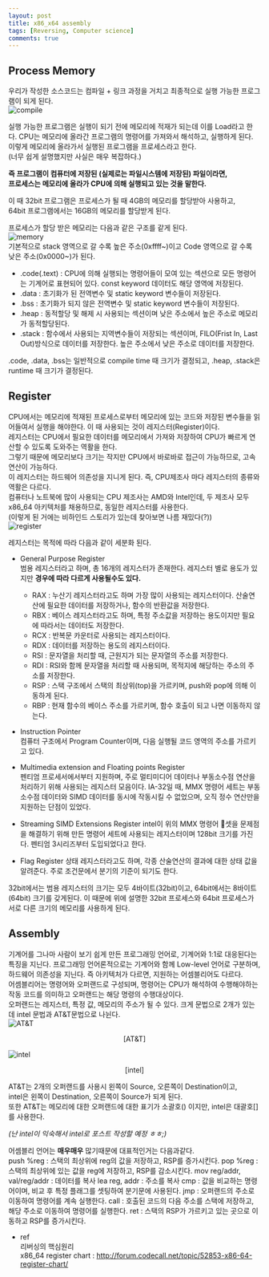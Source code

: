 ```yaml
---
layout: post
title: x86_x64 assembly
tags: [Reversing, Computer science] 
comments: true
---  
```


## Process Memory
우리가 작성한 소스코드는 컴파일 + 링크 과정을 거치고 최종적으로 실행 가능한 프로그램이 되게 된다.  
![compile](/images/post/2019-09-09-compile.png)

실행 가능한 프로그램은 실행이 되기 전에 메모리에 적재가 되는데 이를 Load라고 한다.
CPU는 메모리에 올라간 프로그램의 명령어를 가져와서 해석하고, 실행하게 된다.
이렇게 메모리에 올라가서 실행된 프로그램을 프로세스라고 한다.  
(너무 쉽게 설명했지만 사실은 매우 복잡하다.)  

**즉 프로그램이 컴퓨터에 저장된 (실제로는 파일시스템에 저장된) 파일이라면,  
프로세스는 메모리에 올라가 CPU에 의해 실행되고 있는 것을 말한다.**

이 때 32bit 프로그램은 프로세스가 될 때 4GB의 메모리를 할당받아 사용하고,  
64bit 프로그램에서는 16GB의 메모리를 할당받게 된다.  

프로세스가 할당 받은 메모리는 다음과 같은 구조를 같게 된다.  
![memory](/images/post/2019-09-09-memory.png)  
기본적으로 stack 영역으로 갈 수록 높은 주소(0xffff~)이고 Code 영역으로 갈 수록 낮은 주소(0x0000~)가 된다.  
* .code(.text) : CPU에 의해 실행되는 명령어들이 모여 있는 섹션으로 모든 명령어는 기계어로 표현되어 있다. const keyword 데이터도 해당 영역에 저장된다.
* .data : 초기화가 된 전역변수 및 static keyword 변수들이 저장된다.
* .bss : 초기화가 되지 않은 전역변수 및 static keyword 변수들이 저장된다.
* .heap : 동적할당 및 해제 시 사용되는 섹션이며 낮은 주소에서 높은 주소로 메모리가 동적할당된다.
* .stack : 함수에서 사용되는 지역변수들이 저장되는 섹션이며, FILO(Frist In, Last Out)방식으로 데이터를 저장한다. 높은 주소에서 낮은 주소로 데이터를 저장한다.

.code, .data, .bss는 일반적으로 compile time 때 크기가 결정되고, .heap, .stack은 runtime 때 크기가 결정된다.



## Register
CPU에서는 메모리에 적재된 프로세스로부터 메모리에 있는 코드와 저장된 변수들을 읽어들여서 실행을 해야한다. 이 때 사용되는 것이 레지스터(Register)이다.  
레지스터는 CPU에서 필요한 데이터를 메모리에서 가져와 저장하여 CPU가 빠르게 연산할 수 있도록 도와주는 역활을 한다.  
그렇기 때문에 메모리보다 크기는 작지만 CPU에서 바로바로 접근이 가능하므로, 고속연산이 가능하다.   
이 레지스터는 하드웨어 의존성을 지니게 된다. 즉, CPU제조사 마다 레지스터의 종류와 역활은 다르다.  
컴퓨터나 노트북에 많이 사용되는 CPU 제조사는 AMD와 Intel인데, 두 제조사 모두 x86_64 아키텍처를 채용하므로, 동일한 레지스터를 사용한다.  
(이렇게 된 거에는 비하인드 스토리가 있는데 찾아보면 나름 재밌다(?))  
![register](/images/post/2019-09-09-register.jpg) 
  
레지스터는 목적에 따라 다음과 같이 세분화 된다.
* General Purpose Register  
    범용 레지스터라고 하며, 총 16개의 레지스터가 존재한다. 레지스터 별로 용도가 있지만 **경우에 따라 다르게 사용될수도 있다.**
    - RAX : 누산기 레지스터라고도 하며 가장 많이 사용되는 레지스터이다.  산술연산에 필요한 데이터를 저장하거나, 함수의 반환값을 저장한다.
    - RBX : 베이스 레지스터라고도 하며, 특정 주소값을 저장하는 용도이지만 필요에 따라서는 데이터도 저장한다.
    - RCX : 반복문 카운터로 사용되는 레지스터이다.
    - RDX : 데이터를 저장하는 용도의 레지스터이다.
    - RSI : 문자열을 처리할 때, 근원지가 되는 문자열의 주소를 저장한다.
    - RDI : RSI와 함께 문자열을 처리할 때 사용되며, 목적지에 해당하는 주소의 주소를 저장한다.
    - RSP : 스택 구조에서 스택의 최상위(top)을 가르키며, push와 pop에 의해 이동하게 된다.
    - RBP : 현재 함수의 베이스 주소를 가르키며, 함수 호출이 되고 나면 이동하지 않는다.
* Instruction Pointer  
컴퓨터 구조에서 Program Counter이며, 다음 실행될 코드 영역의 주소를 가르키고 있다.

* Multimedia extension and Floating points Register  
펜티엄 프로세서에서부터 지원하며, 주로 멀티미디어 데이터나 부동소수점 연산을 처리하기 위해 사용되는 레지스터 모음이다. IA-32일 때, MMX 명령어 세트는 부동소수점 데이터와 SIMD 데이터를 동시에 작동시킬 수 없었으며, 오직 정수 연산만을 지원하는 단점이 있었다.

* Streaming SIMD Extensions Register
intel이 위의 MMX 명령어 셋을 문제점을 해결하기 위해 만든 명령어 세트에 사용되는 레지스터이며 128bit 크기를 가진다. 펜티엄 3시리즈부터 도입되었다고 한다.

* Flag Register
 상태 레지스터라고도 하며, 각종 산술연산의 결과에 대한 상태 값을 알려준다. 주로 조건문에서 분기의 기준이 되기도 한다.


32bit에서는 범용 레지스터의 크기는 모두 4바이트(32bit)이고, 64bit에서는 8바이트(64bit) 크기를 갖게된다. 이 때문에 위에 설명한 32bit 프로세스와 64bit 프로세스가 서로 다른 크기의 메모리를 사용하게 된다.


## Assembly
기계어를 그나마 사람이 보기 쉽게 만든 프로그래밍 언어로, 기계어와 1:1로 대응된다는 특징을 지닌다. 프로그래밍 언어론적으로는 기계어와 함께 Low-level 언어로 구분하며, 하드웨어 의존성을 지닌다. 즉 아키텍처가 다르면, 지원하는 어셈블리어도 다르다.  
어셈블리어는 명령어와 오퍼랜드로 구성되며, 명령어는 CPU가 해석하여 수행해야하는 작동 코드를 의미하고 오퍼랜드는 해당 명령의 수행대상이다.  
오퍼랜드는 레지스터, 특정 값, 메모리의 주소가 될 수 있다.
크게 문법으로 2개가 있는데 intel 문법과 AT&T문법으로 나뉜다.  
![AT&T](/images/post/2019-09-09-att.png) 
<center> [AT&T] </center>

![intel](/images/post/2019-09-09-intel.png)  
<center> [intel] </center>


AT&T는 2개의 오퍼랜드를 사용시 왼쪽이 Source, 오른쪽이 Destination이고,  
intel은 왼쪽이 Destination, 오른쪽이 Source가 되게 된다.  
또한 AT&T는 메모리에 대한 오퍼랜드에 대한 표기가 소괄호() 이지만, intel은 대괄호[]를 사용한다.

_(난 intel이 익숙해서 intel로 포스트 작성할 예정 ㅎㅎ;)_

어셈블리 언어는 **매우매우** 많기때문에 대표적인거는 다음과같다.  
push %reg : 스택의 최상위에 reg의 값을 저장하고, RSP를 증가시킨다.
pop %reg : 스택의 최상위에 있는 값을 reg에 저장하고, RSP를 감소시킨다.
mov reg/addr, val/reg/addr : 데이터를 복사
lea reg, addr : 주소를 복사
cmp : 값을 비교하는 명령어이며, 비교 후 특정 플래그를 셋팅하여 분기문에 사용된다.
jmp : 오퍼랜드의 주소로 이동하여 명령어를 계속 실행한다.
call : 호출된 코드의 다음 주소를 스택에 저장하고, 해당 주소로 이동하여 명령어를 실행한다.
ret : 스택의 RSP가 가르키고 있는 곳으로 이동하고 RSP를 증가시킨다.




* ref  
    리버싱의 핵심원리  
    x86_64 register chart : http://forum.codecall.net/topic/52853-x86-64-register-chart/
